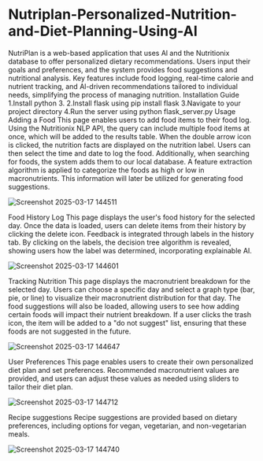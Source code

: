 # Nutriplan-Personalized-Nutrition-and-Diet-Planning-Using-AI
NutriPlan is a web-based application that uses Al and the Nutritionix database to offer personalized dietary recommendations. Users input their goals and preferences, and the system provides food suggestions and nutritional analysis. Key features include food logging, real-time calorie and nutrient tracking, and Al-driven recommendations tailored to individual needs, simplifying the process of managing nutrition.
Installation Guide
1.Install python 3.
2.Install flask using pip install flask
3.Navigate to your project directory
4.Run the server using python flask_server.py
Usage
Adding a Food
This page enables users to add food items to their food log. Using the Nutritionix NLP API, the query can include multiple food items at once, which will be added to the results table. When the double arrow icon is clicked, the nutrition facts are displayed on the nutrition label. Users can then select the time and date to log the food. Additionally, when searching for foods, the system adds them to our local database. A feature extraction algorithm is applied to categorize the foods as high or low in macronutrients. This information will later be utilized for generating food suggestions.

![Screenshot 2025-03-17 144511](https://github.com/user-attachments/assets/1f664d65-5791-4c34-bdcd-5102a322c5d3)

Food History Log
This page displays the user's food history for the selected day. Once the data is loaded, users can delete items from their history by clicking the delete icon. Feedback is integrated through labels in the history tab. By clicking on the labels, the decision tree algorithm is revealed, showing users how the label was determined, incorporating explainable AI.

![Screenshot 2025-03-17 144601](https://github.com/user-attachments/assets/b774f53a-99c0-4f35-826c-3f145646c9c6)

Tracking Nutrition
This page displays the macronutrient breakdown for the selected day. Users can choose a specific day and select a graph type (bar, pie, or line) to visualize their macronutrient distribution for that day. The food suggestions will also be loaded, allowing users to see how adding certain foods will impact their nutrient breakdown. If a user clicks the trash icon, the item will be added to a "do not suggest" list, ensuring that these foods are not suggested in the future.

![Screenshot 2025-03-17 144647](https://github.com/user-attachments/assets/600840ee-f22f-4f43-a772-fb0bba861a7c)

User Preferences
This page enables users to create their own personalized diet plan and set preferences. Recommended macronutrient values are provided, and users can adjust these values as needed using sliders to tailor their diet plan.

![Screenshot 2025-03-17 144712](https://github.com/user-attachments/assets/a5d0a0ee-6d5d-4bdb-99d2-31d1efadd345)

Recipe suggestions
Recipe suggestions are provided based on dietary preferences, including options for vegan, vegetarian, and non-vegetarian meals.

![Screenshot 2025-03-17 144740](https://github.com/user-attachments/assets/a3cf1d39-4059-497f-8db1-64373e165caa)




